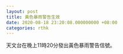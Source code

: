 ```yaml
---
layout: post
title: 黃色暴雨警告生效
date: 2020-08-18 23:20:08.000000000 +08:00
categories: rthk
---
```


天文台在晚上11時20分發出黃色暴雨警告信號。
